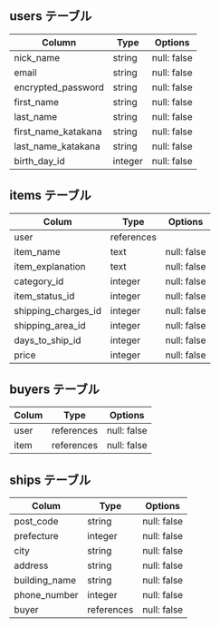 ## users テーブル

| Column              | Type    | Options     |
| ------------------- | ------  | ----------- |
| nick_name           | string  | null: false |
| email               | string  | null: false |
| encrypted_password  | string  | null: false |
| first_name          | string  | null: false |
| last_name           | string  | null: false |
| first_name_katakana | string  | null: false |
| last_name_katakana  | string  | null: false |
| birth_day_id        | integer | null: false |

## items テーブル

| Colum                 | Type       | Options     |
| --------------------  | ---------- | ----------- |
| user                  | references |             |
| item_name             | text       | null: false |
| item_explanation      | text       | null: false |
| category_id           | integer    | null: false |
| item_status_id        | integer    | null: false |
| shipping_charges_id   | integer    | null: false |
| shipping_area_id      | integer    | null: false |
| days_to_ship_id       | integer    | null: false |
| price                 | integer    | null: false |

## buyers テーブル

| Colum              | Type       | Options     |
| ------------------ | ---------  | ----------- |
| user               | references | null: false |
| item               | references | null: false |

## ships テーブル

| Colum              | Type       | Options     |
| ------------------ | ---------  | ----------- |
| post_code          | string     | null: false |
| prefecture         | integer    | null: false |
| city               | string     | null: false |
| address            | string     | null: false |
| building_name      | string     | null: false |
| phone_number       | integer    | null: false |
| buyer              | references | null: false |